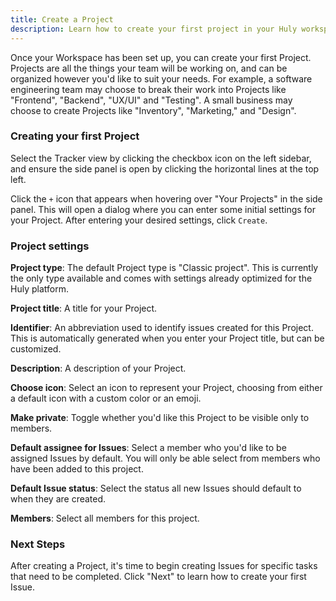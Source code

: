 ```yaml
---
title: Create a Project
description: Learn how to create your first project in your Huly workspace.
---
```


Once your Workspace has been set up, you can create your first Project. Projects are all the things your team will be working on, and can be organized however you'd like to suit your needs. For example, a software engineering team may choose to break their work into Projects like "Frontend", "Backend", "UX/UI" and "Testing". A small business may choose to create Projects like "Inventory", "Marketing," and "Design".

### Creating your first Project

Select the Tracker view by clicking the checkbox icon on the left sidebar, and ensure the side panel is open by clicking the horizontal lines at the top left.

Click the `+` icon that appears when hovering over "Your Projects" in the side panel. This will open a dialog where you can enter some initial settings for your Project. After entering your desired settings, click `Create`.

### Project settings

**Project type**: The default Project type is "Classic project". This is currently the only type available and comes with settings already optimized for the Huly platform.  

**Project title**: A title for your Project.  

**Identifier**: An abbreviation used to identify issues created for this Project. This is automatically generated when you enter your Project title, but can be customized.  

**Description**: A description of your Project.  

**Choose icon**: Select an icon to represent your Project, choosing from either a default icon with a custom color or an emoji.  

**Make private**: Toggle whether you'd like this Project to be visible only to members.  

**Default assignee for Issues**: Select a member who you'd like to be assigned Issues by default. You will only be able select from members who have been added to this project.

**Default Issue status**: Select the status all new Issues should default to when they are created.

**Members**: Select all members for this project.

### Next Steps

After creating a Project, it's time to begin creating Issues for specific tasks that need to be completed. Click "Next" to learn how to create your first Issue.